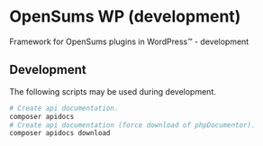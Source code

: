 # OpenSums WP (development)

Framework for OpenSums plugins in WordPress™ - development 

## Development

The following scripts may be used during development.
```bash
# Create api documentation.
composer apidocs
# Create api documentation (force download of phpDocumentor).
composer apidocs download
```
